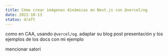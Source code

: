 ```yaml
---
title: Cómo crear imágenes dinámicas en Next.js con @vercel/og
date: 2022-10-13
status: draft
---
```


como en CAA, usando `@vercel/og`. adaptar su blog post presentación y los ejemplos de los docs con mi ejemplo

mencionar satori
